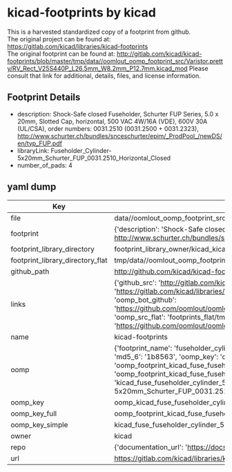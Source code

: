 # kicad-footprints by kicad  
This is a harvested standardized copy of a footprint from github.  
The original project can be found at:  
https://gitlab.com/kicad/libraries/kicad-footprints  
The original footprint can be found at:
http://gitlab.com/kicad/kicad-footprints/blob/master/tmp/data//oomlout_oomp_footprint_src/Varistor.pretty/RV_Rect_V25S440P_L26.5mm_W8.2mm_P12.7mm.kicad_mod
Please consult that link for additional, details, files, and license information.  
## Footprint Details
* description: Shock-Safe closed Fuseholder, Schurter FUP Series, 5.0 x 20mm, Slotted Cap, horizontal, 500 VAC 4W/16A (VDE), 600V 30A (UL/CSA), order numbers: 0031.2510 (0031.2500 + 0031.2323), http://www.schurter.ch/bundles/snceschurter/epim/_ProdPool_/newDS/en/typ_FUP.pdf  
* libraryLink: Fuseholder_Cylinder-5x20mm_Schurter_FUP_0031.2510_Horizontal_Closed  
* number_of_pads: 4  
## yaml dump  
| Key | Value |  
| --- | --- |  
| file | data//oomlout_oomp_footprint_src/kicad-footprints/Fuse.pretty/Fuseholder_Cylinder-5x20mm_Schurter_FUP_0031.2510_Horizontal_Closed.kicad_mod |  
| footprint | {'description': 'Shock-Safe closed Fuseholder, Schurter FUP Series, 5.0 x 20mm, Slotted Cap, horizontal, 500 VAC 4W/16A (VDE), 600V 30A (UL/CSA), order numbers: 0031.2510 (0031.2500 + 0031.2323), http://www.schurter.ch/bundles/snceschurter/epim/_ProdPool_/newDS/en/typ_FUP.pdf', 'libraryLink': 'Fuseholder_Cylinder-5x20mm_Schurter_FUP_0031.2510_Horizontal_Closed', 'number_of_pads': 4} |  
| footprint_library_directory | footprint_library_owner/kicad_kicad-footprints/ |  
| footprint_library_directory_flat | tmp/data//oomlout_oomp_footprint_src/footprints_flat/kicad_fuse_fuseholder_cylinder_5x20mm_schurter_fup_0031_2510_horizontal_closed/working |  
| github_path | http://github.com/kicad/kicad-footprints/blob/master/tmp/data//oomlout_oomp_footprint_src/Fuse.pretty/Fuseholder_Cylinder-5x20mm_Schurter_FUP_0031.2510_Horizontal_Closed.kicad_mod |  
| links | {'github_src': 'http://gitlab.com/kicad/kicad-footprints/blob/master/tmp/data//oomlout_oomp_footprint_src/Varistor.pretty/RV_Rect_V25S440P_L26.5mm_W8.2mm_P12.7mm.kicad_mod', 'github_src_repo': 'https://gitlab.com/kicad/libraries/kicad-footprints', 'oomp_bot': 'tmp/data//oomlout_oomp_footprint_src/footprints/kicad_fuse_fuseholder_cylinder_5x20mm_schurter_fup_0031_2510_horizontal_closed/working', 'oomp_bot_github': 'https://github.com/oomlout/oomlout_oomp_footprint_bot/tree/main/tmp/data//oomlout_oomp_footprint_src/footprints/kicad_fuse_fuseholder_cylinder_5x20mm_schurter_fup_0031_2510_horizontal_closed/working', 'oomp_src_flat': 'footprints_flat/tmp/data//oomlout_oomp_footprint_src/footprints_flat/kicad_fuse_fuseholder_cylinder_5x20mm_schurter_fup_0031_2510_horizontal_closed/working', 'oomp_src_flat_github': 'https://github.com/oomlout/oomlout_oomp_footprint_src/tree/main/tmp/data//oomlout_oomp_footprint_src/footprints_flat/kicad_fuse_fuseholder_cylinder_5x20mm_schurter_fup_0031_2510_horizontal_closed/working'} |  
| name | kicad-footprints |  
| oomp | {'footprint_name': 'fuseholder_cylinder_5x20mm_schurter_fup_0031_2510_horizontal_closed', 'library_name': 'fuse', 'md5': '1b8563318b544fa95f135096aec29cfc', 'md5_10': '1b8563318b', 'md5_5': '1b856', 'md5_6': '1b8563', 'oomp_key': 'oomp_kicad_fuse_fuseholder_cylinder_5x20mm_schurter_fup_0031_2510_horizontal_closed', 'oomp_key_extra': 'oomp_footprint_kicad_fuse_fuseholder_cylinder_5x20mm_schurter_fup_0031_2510_horizontal_closed', 'oomp_key_full': 'oomp_footprint_kicad_fuse_fuseholder_cylinder_5x20mm_schurter_fup_0031_2510_horizontal_closed_1b8563', 'oomp_key_simple': 'kicad_fuse_fuseholder_cylinder_5x20mm_schurter_fup_0031_2510_horizontal_closed', 'original_filename': 'data//oomlout_oomp_footprint_src/kicad-footprints/Fuse.pretty/Fuseholder_Cylinder-5x20mm_Schurter_FUP_0031.2510_Horizontal_Closed.kicad_mod', 'owner_name': 'kicad'} |  
| oomp_key | oomp_kicad_fuse_fuseholder_cylinder_5x20mm_schurter_fup_0031_2510_horizontal_closed |  
| oomp_key_full | oomp_footprint_kicad_fuse_fuseholder_cylinder_5x20mm_schurter_fup_0031_2510_horizontal_closed |  
| oomp_key_simple | kicad_fuse_fuseholder_cylinder_5x20mm_schurter_fup_0031_2510_horizontal_closed |  
| owner | kicad |  
| repo | {'documentation_url': 'https://docs.github.com/rest/repos/repos#get-a-repository', 'message': 'Not Found'} |  
| url | https://gitlab.com/kicad/libraries/kicad-footprints |  

